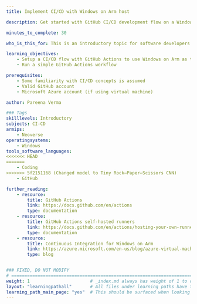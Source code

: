 ```yaml
---
title: Implement CI/CD with Windows on Arm host

description: Get started with GitHub CI/CD development flow on a Windows on Arm machine (or virtual machine).

minutes_to_complete: 30

who_is_this_for: This is an introductory topic for software developers interested in running their CI flows on Windows on Arm machines.

learning_objectives: 
    - Setup a CI/CD flow with GitHub Actions to use Windows on Arm as the self-hosted runner host
    - Run a simple GitHub Actions workflow

prerequisites:
    - Some familiarity with CI/CD concepts is assumed
    - Valid GitHub account
    - Microsoft Azure account (if using virtual machine)

author: Pareena Verma

### Tags
skilllevels: Introductory
subjects: CI-CD
armips:
    - Neoverse
operatingsystems:
    - Windows
tools_software_languages:
<<<<<<< HEAD
=======
    - Coding
>>>>>>> 5f2151168 (Changed model to Tiny Rock–Paper–Scissors CNN)
    - GitHub

further_reading:
    - resource:
        title: GitHub Actions
        link: https://docs.github.com/en/actions
        type: documentation
    - resource:
        title: GitHub Actions self-hosted runners
        link: https://docs.github.com/en/actions/hosting-your-own-runners/about-self-hosted-runners
        type: documentation
    - resource:
        title: Continuous Integration for Windows on Arm
        link: https://azure.microsoft.com/en-us/blog/azure-virtual-machines-with-ampere-altra-arm-based-processors-generally-available/
        type: blog


### FIXED, DO NOT MODIFY
# ================================================================================
weight: 1                       # _index.md always has weight of 1 to order correctly
layout: "learningpathall"       # All files under learning paths have this same wrapper
learning_path_main_page: "yes"  # This should be surfaced when looking for related content. Only set for _index.md of learning path content.
---
```

